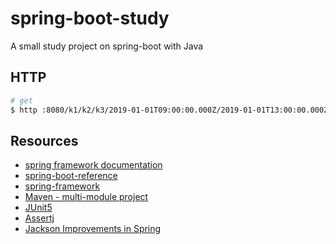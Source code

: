 # spring-boot-study

A small study project on spring-boot with Java

## HTTP

```bash
# get
$ http :8080/k1/k2/k3/2019-01-01T09:00:00.000Z/2019-01-01T13:00:00.000Z
```

## Resources
- [spring framework documentation](https://docs.spring.io/spring/docs/current/spring-framework-reference/)
- [spring-boot-reference](https://docs.spring.io/spring-boot/docs/current/reference/htmlsingle/)
- [spring-framework](https://spring.io/projects/spring-framework)
- [Maven - multi-module project](https://www.baeldung.com/maven-multi-module)
- [JUnit5](https://www.baeldung.com/junit-5)
- [Assertj](https://joel-costigliola.github.io/assertj/)
- [Jackson Improvements in Spring](https://spring.io/blog/2014/12/02/latest-jackson-integration-improvements-in-spring)

